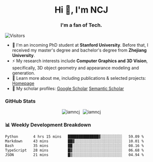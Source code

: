 <h1 align="center">Hi 👋, I'm NCJ</h1>
<h3 align="center">I'm a fan of Tech.</h3>

![Visitors](https://visitor-badge.laobi.icu/badge?page_id=iamNCJ)

- 🌱 I'm an incoming PhD student at **Stanford University**. Before that, I received my master's degree and bachelor's degree from **Zhejiang University**.
- ⚡ My research interests include **Computer Graphics and 3D Vision**, specifically, 3D object geometry and appearance modeling and generation.
- 🚀 Learn more about me, including publications & selected projects: [Homepage](https://www.chong-zeng.com)
- 📖 My scholar profiles: [Google Scholar](https://scholar.google.com/citations?user=4dID7zIAAAAJ) [Semantic Scholar](https://www.semanticscholar.org/author/Chong-Zeng/2223946708)

</p>

<h3 align="left">GitHub Stats</h3>

<div style="display: flex; gap: 10px; justify-content: center; align-items: center;">
  <img src="https://github-readme-stats.vercel.app/api?username=iamncj&show_icons=true&locale=en" alt="iamncj" />
  <img src="https://github-readme-streak-stats-omega-eight.vercel.app/?user=iamncj&card_width=467" alt="iamncj" />
</div>

<h3 align="left">📊 Weekly Development Breakdown</h3>

<!--START_SECTION:waka-->

```txt
Python       4 hrs 15 mins   ██████████████▓░░░░░░░░░░   59.09 %
Markdown     43 mins         ██▓░░░░░░░░░░░░░░░░░░░░░░   10.01 %
Bash         35 mins         ██░░░░░░░░░░░░░░░░░░░░░░░   08.16 %
TypeScript   28 mins         █▓░░░░░░░░░░░░░░░░░░░░░░░   06.68 %
JSON         21 mins         █▒░░░░░░░░░░░░░░░░░░░░░░░   04.94 %
```

<!--END_SECTION:waka-->
